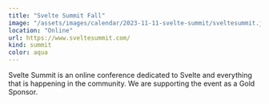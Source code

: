 ```yaml
---
title: "Svelte Summit Fall"
image: "/assets/images/calendar/2023-11-11-svelte-summit/sveltesummit.jpg"
location: "Online"
url: https://www.sveltesummit.com/
kind: summit
color: aqua
---
```


Svelte Summit is an online conference dedicated to Svelte and everything that is happening
in the community. We are supporting the event as a Gold Sponsor.

